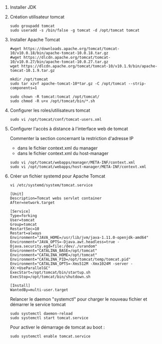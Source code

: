 
1) Installer JDK


2) Création utilisateur tomcat

    ```
    sudo groupadd tomcat
    sudo useradd -s /bin/false -g tomcat -d /opt/tomcat tomcat
    ```

3) Installer  Apache Tomcat

    ```
    #wget https://downloads.apache.org/tomcat/tomcat-10/v10.0.18/bin/apache-tomcat-10.0.18.tar.gz
    #wget https://dlcdn.apache.org/tomcat/tomcat-10/v10.0.27/bin/apache-tomcat-10.0.27.tar.gz 
    wget https://dlcdn.apache.org/tomcat/tomcat-10/v10.1.9/bin/apache-tomcat-10.1.9.tar.gz
    ```

    ```
    mkdir /opt/tomcat
    sudo tar xzvf apache-tomcat-10*tar.gz -C /opt/tomcat --strip-components=1

    sudo chown -R tomcat:tomcat /opt/tomcat/ 
    sudo chmod -R u+x /opt/tomcat/bin/*.sh
    ```

4) Configurer les roles/utilisateurs tomcat

    ```
    sudo vi /opt/tomcat/conf/tomcat-users.xml
    ```

5) Configurer l'accès à distance à l'interface web de tomcat

    Commenter la section concernant la restriction d'adresse IP
    - dans le fichier context.xml du manager
    - dans le fichier context.xml du host-manager

    ```
    sudo vi /opt/tomcat/webapps/manager/META-INF/context.xml
    sudo vi /opt/tomcat/webapps/host-manager/META-INF/context.xml
    ```

6) Créer un fichier systemd pour Apache Tomcat

    ```
    vi /etc/systemd/system/tomcat.service
    ```

    ```
    [Unit]
    Description=Tomcat webs servlet container
    After=network.target

    [Service]
    Type=forking
    User=tomcat
    Group=tomcat
    RestartSec=10
    Restart=always
    Environment="JAVA_HOME=/usr/lib/jvm/java-1.11.0-openjdk-amd64"
    Environment="JAVA_OPTS=-Djava.awt.headless=true -Djava.security.egd=file:/dev/./urandom"
    Environment="CATALINA_BASE=/opt/tomcat"
    Environment="CATALINA_HOME=/opt/tomcat"
    Environment="CATALINA_PID=/opt/tomcat/temp/tomcat.pid"
    Environment="CATALINA_OPTS=-Xms512M -Xmx1024M -server -XX:+UseParallelGC"
    ExecStart=/opt/tomcat/bin/startup.sh
    ExecStop=/opt/tomcat/bin/shutdown.sh

    [Install]
    WantedBy=multi-user.target
    ```
    
    Relancer le daemon "systemctl" pour charger le nouveau fichier et démarrer le service tomcat

    ```
    sudo systemctl daemon-reload
    sudo systemctl start tomcat.service
    ```

    Pour activer le démarrage de tomcat au boot :

    ```
    sudo systemctl enable tomcat.service
    ```
